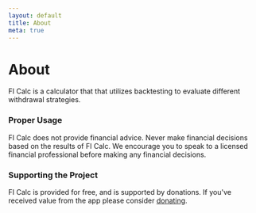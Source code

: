 ```yaml
---
layout: default
title: About
meta: true
---
```


# About

FI Calc is a calculator that that utilizes backtesting to evaluate different
withdrawal strategies.

### Proper Usage

FI Calc does not provide financial advice. Never make financial decisions based
on the results of FI Calc. We encourage you to speak to a licensed financial
professional before making any financial decisions.

### Supporting the Project

FI Calc is provided for free, and is supported by donations. If you've received
value from the app please consider [donating](https://gum.co/kgIVJ).
